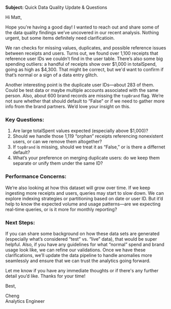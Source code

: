 **Subject:** Quick Data Quality Update & Questions

Hi Matt,

Hope you're having a good day! I wanted to reach out and share some of the data quality findings we’ve uncovered in our recent analysis. Nothing urgent, but some items definitely need clarificatioin.

We ran checks for missing values, duplicates, and possible reference issues between receipts and users. Turns out, we found over 1,100 receipts that reference user IDs we couldn’t find in the user table. There’s also some big spending outliers: a handful of receipts show over \$1,000 in totalSpend, going as high as \$4,300. That might be correct, but we'd want to confirm if that’s normal or a sign of a data entry glitch.

Another interesting point is the duplicate user IDs—about 283 of them. Could be test data or maybe multiple accounts associated with the same person. Also, about 600 brand records are missing the `topBrand` flag. We’re not sure whether that should default to “False” or if we need to gather more info from the brand partners. We’d love your insight on this.

### Key Questions:

1. Are large totalSpent values expected (especially above \$1,000)?  
2. Should we handle those 1,119 “orphan” receipts referencing nonexistent users, or can we remove them altogether?  
3. If `topBrand` is missing, should we treat it as “False,” or is there a differnet default?  
4. What’s your preference on merging duplicate users: do we keep them separate or unify them under the same ID?

### Performance Concerns:

We’re also looking at how this dataset will grow over time. If we keep ingesting more receipts and users, queries may start to slow down. We can explore indexing strategies or partitioning based on date or user ID. But it’d help to know the expected volume and usage patterns—are we expecting real-time queries, or is it more for monthly reporting?

### Next Steps:

If you can share some background on how these data sets are generated (especially what’s considered “test” vs. “live” data), that would be super helpful. Also, if you have any guidelines for what “normal” spend and brand usage look like, we can refine our validations. Once we have these clarifications, we’ll update the data pipeline to handle anomalies more seamlessly and ensure that we can trust the analytics going forward.

Let me know if you have any immediate thoughts or if there's any further detail you’d like. Thanks for your time!

Best,

Cheng  
Analytics Engineer
